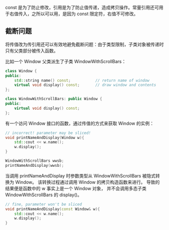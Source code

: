 const 是为了防止修改，引用是为了防止值传递，造成拷贝操作。常量引用还可用于右值传入，之所以可以用，是因为 const 限定符，右值不可修改。

## 截断问题

将传值改为传引用还可以有效地避免截断问题：由于类型限制，子类对象被传递时只有父类部分被传入函数。

比如一个 Window 父类派生了子类 WindowWithScrollBars：

```c++
class Window {
public:
    std::string name() const;           // return name of window
    virtual void display() const;       // draw window and contents
};

class WindowWithScrollBars: public Window {
public:
    virtual void display() const;
};
```

有一个访问 Window 接口的函数，通过传值的方式来获取 Window 的实例：

```c++
// incorrect! parameter may be sliced!
void printNameAndDisplay(Window w){     
    std::cout << w.name();
    w.display();
}

WindowWithScrollBars wwsb;
printNameAndDisplay(wwsb);
```

当调用 printNameAndDisplay 时参数类型从 WindowWithScrollBars 被隐式转换为 Window。 该转换过程通过调用 Window 的拷贝构造函数来进行。 导致的结果便是函数中的 w 事实上是一个 Window 对象， 并不会调用多态子类 WindowWithScrollBars 的 display()。

```c++
// fine, parameter won't be sliced
void printNameAndDisplay(const Window& w){ 
    std::cout << w.name();
    w.display();
}
```
